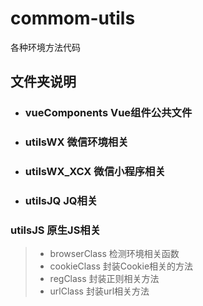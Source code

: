 <!--
 * @Author: YZQ
 * @Description: 文档相关说明
 * @Date: 2020-09-24 15:11:48
 * @LastEditors: YZQ
 * @LastEditTime: 2020-09-24 15:28:24
-->
# commom-utils
各种环境方法代码

## 文件夹说明

* ### vueComponents Vue组件公共文件
* ### utilsWX 微信环境相关
* ### utilsWX_XCX 微信小程序相关
* ### utilsJQ JQ相关
### utilsJS 原生JS相关
>* browserClass 检测环境相关函数
>* cookieClass 封装Cookie相关的方法
>* regClass 封装正则相关方法
>* urlClass 封装url相关方法
